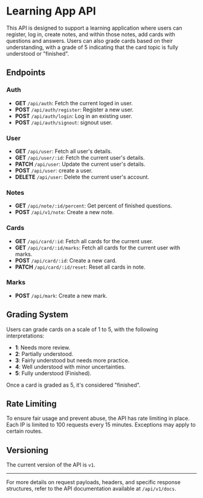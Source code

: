 # Learning App API

This API is designed to support a learning application where users can register, log in, create notes, and within those notes, add cards with questions and answers. Users can also grade cards based on their understanding, with a grade of 5 indicating that the card topic is fully understood or "finished".

## Endpoints

### Auth

- **GET** `/api/auth`: Fetch the current loged in user.
- **POST** `/api/auth/register`: Register a new user.
- **POST** `/api/auth/login`: Log in an existing user.
- **POST** `/api/auth/signout`: signout user.

### User

- **GET** `/api/user`: Fetch all user's details.
- **GET** `/api/user/:id`: Fetch the current user's details.
- **PATCH** `/api/user`: Update the current user's details.
- **POST** `/api/user`: create a user.
- **DELETE** `/api/user`: Delete the current user's account.

### Notes

- **GET** `/api/note/:id/percent`: Get percent of finished questions.
- **POST** `/api/v1/note`: Create a new note.

### Cards

- **GET** `/api/card/:id`: Fetch all cards for the current user.
- **GET** `/api/card/:id/marks`: Fetch all cards for the current user with marks.
- **POST** `/api/card/:id`: Create a new card.
- **PATCH** `/api/card/:id/reset`: Reset all cards in note.

### Marks

- **POST** `/api/mark`: Create a new mark.

## Grading System

Users can grade cards on a scale of 1 to 5, with the following interpretations:
- **1**: Needs more review.
- **2**: Partially understood.
- **3**: Fairly understood but needs more practice.
- **4**: Well understood with minor uncertainties.
- **5**: Fully understood (Finished).

Once a card is graded as 5, it's considered "finished".

## Rate Limiting

To ensure fair usage and prevent abuse, the API has rate limiting in place. Each IP is limited to 100 requests every 15 minutes. Exceptions may apply to certain routes.

## Versioning

The current version of the API is `v1`.

---

For more details on request payloads, headers, and specific response structures, refer to the API documentation available at `/api/v1/docs`.
